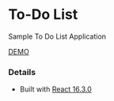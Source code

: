 # To-Do List
Sample To Do List Application

[DEMO](https://get-stuff-done.netlify.com/ "Get Stuff Done")

### Details
* Built with [React 16.3.0](https://github.com/facebook/react "React GitHub Repository")


